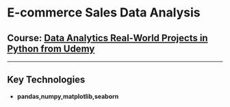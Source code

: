 # E-commerce Sales Data Analysis

## Course: [**Data Analytics Real-World Projects in Python from Udemy**](https://www.udemy.com/course/data-analytics-projects-python/)

---

## Key Technologies
- **pandas,numpy,matplotlib,seaborn**
